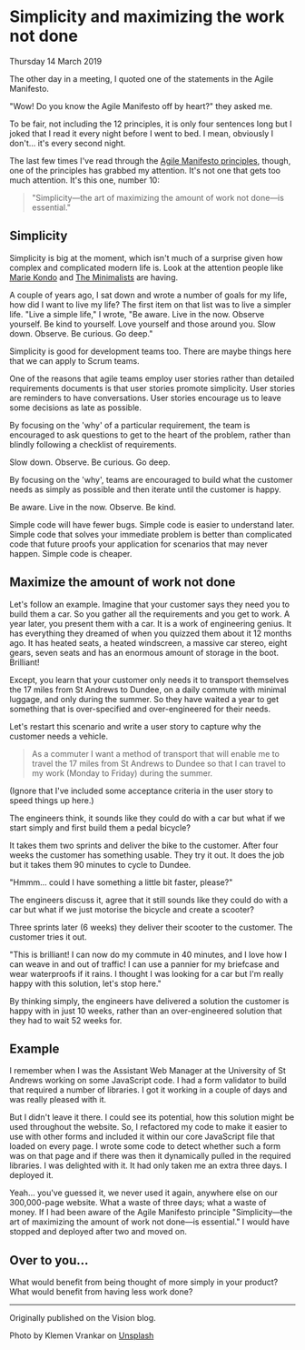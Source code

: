 # Simplicity and maximizing the work not done

Thursday 14 March 2019

The other day in a meeting, I quoted one of the statements in the Agile Manifesto.

"Wow! Do you know the Agile Manifesto off by heart?" they asked me.

To be fair, not including the 12 principles, it is only four sentences long but I joked that I read it every night before I went to bed. I mean, obviously I don't... it's every second night.

The last few times I've read through the [Agile Manifesto principles](http://agilemanifesto.org/principles.html), though, one of the principles has grabbed my attention. It's not one that gets too much attention. It's this one, number 10:

> "Simplicity—the art of maximizing the amount of work not done—is essential."


## Simplicity

Simplicity is big at the moment, which isn't much of a surprise given how complex and complicated modern life is. Look at the attention people like [Marie Kondo](https://konmari.com/) and [The Minimalists](https://www.theminimalists.com/) are having.

A couple of years ago, I sat down and wrote a number of goals for my life, how did I want to live my life? The first item on that list was to live a simpler life. "Live a simple life," I wrote, "Be aware. Live in the now. Observe yourself. Be kind to yourself. Love yourself and those around you. Slow down. Observe. Be curious. Go deep."

Simplicity is good for development teams too. There are maybe things here that we can apply to Scrum teams.

One of the reasons that agile teams employ user stories rather than detailed requirements documents is that user stories promote simplicity. User stories are reminders to have conversations. User stories encourage us to leave some decisions as late as possible.

By focusing on the 'why' of a particular requirement, the team is encouraged to ask questions to get to the heart of the problem, rather than blindly following a checklist of requirements.

Slow down. Observe. Be curious. Go deep.

By focusing on the 'why', teams are encouraged to build what the customer needs as simply as possible and then iterate until the customer is happy.

Be aware. Live in the now. Observe. Be kind.

Simple code will have fewer bugs. Simple code is easier to understand later. Simple code that solves your immediate problem is better than complicated code that future proofs your application for scenarios that may never happen. Simple code is cheaper.


## Maximize the amount of work not done

Let's follow an example. Imagine that your customer says they need you to build them a car. So you gather all the requirements and you get to work. A year later, you present them with a car. It is a work of engineering genius. It has everything they dreamed of when you quizzed them about it 12 months ago. It has heated seats, a heated windscreen, a massive car stereo, eight gears, seven seats and has an enormous amount of storage in the boot. Brilliant!

Except, you learn that your customer only needs it to transport themselves the 17 miles from St Andrews to Dundee, on a daily commute with minimal luggage, and only during the summer. So they have waited a year to get something that is over-specified and over-engineered for their needs.

Let's restart this scenario and write a user story to capture why the customer needs a vehicle.

> As a commuter I want a method of transport that will enable me to travel the 17 miles from St Andrews to Dundee so that I can travel to my work (Monday to Friday) during the summer.

(Ignore that I've included some acceptance criteria in the user story to speed things up here.)

The engineers think, it sounds like they could do with a car but what if we start simply and first build them a pedal bicycle?

It takes them two sprints and deliver the bike to the customer. After four weeks the customer has something usable. They try it out. It does the job but it takes them 90 minutes to cycle to Dundee.

"Hmmm... could I have something a little bit faster, please?"

The engineers discuss it, agree that it still sounds like they could do with a car but what if we just motorise the bicycle and create a scooter?

Three sprints later (6 weeks) they deliver their scooter to the customer. The customer tries it out. 

"This is brilliant! I can now do my commute in 40 minutes, and I love how I can weave in and out of traffic! I can use a pannier for my briefcase and wear waterproofs if it rains. I thought I was looking for a car but I'm really happy with this solution, let's stop here."

By thinking simply, the engineers have delivered a solution the customer is happy with in just 10 weeks, rather than an over-engineered solution that they had to wait 52 weeks for.


## Example

I remember when I was the Assistant Web Manager at the University of St Andrews working on some JavaScript code. I had a form validator to build that required a number of libraries. I got it working in a couple of days and was really pleased with it.

But I didn't leave it there. I could see its potential, how this solution might be used throughout the website. So, I refactored my code to make it easier to use with other forms and included it within our core JavaScript file that loaded on every page. I wrote some code to detect whether such a form was on that page and if there was then it dynamically pulled in the required libraries. I was delighted with it. It had only taken me an extra three days. I deployed it.

Yeah... you've guessed it, we never used it again, anywhere else on our 300,000-page website. What a waste of three days; what a waste of money. If I had been aware of the Agile Manifesto principle "Simplicity—the art of maximizing the amount of work not done—is essential." I would have stopped and deployed after two and moved on.


## Over to you...

What would benefit from being thought of more simply in your product? What would benefit from having less work done?

---

Originally published on the Vision blog.

Photo by Klemen Vrankar on [Unsplash](https://unsplash.com/photos/F_7Z1A6Jp_s)
